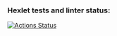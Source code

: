 ### Hexlet tests and linter status:
[![Actions Status](https://github.com/volianskii/layout-designer-project-56/workflows/hexlet-check/badge.svg)](https://github.com/volianskii/layout-designer-project-56/actions)
